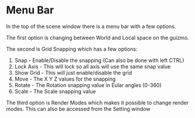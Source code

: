 # Menu Bar

In the top of the scene window there is a menu bar with a few options.

The first option is changing between World and Local space on the guizmo.

The second is Grid Snapping which has a few options:

1. Snap - Enable/Disable the snapping (Can also be done with left CTRL)
2. Lock Axis - This will lock so all axis will use the same snap value
3. Show Grid - This will just enable/disable the grid
5. Move - The X Y Z values for the snapping
6. Rotate - The Rotation snapping value in Eular angles (0-360)
7. Scale - The Scale snapping value 

The third option is Render Modes which makes it possible to change render modes.
This can also be accessed from the Setting window
